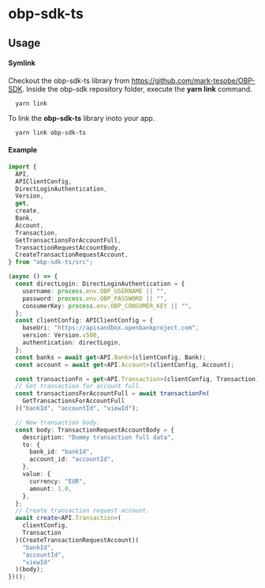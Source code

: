# obp-sdk-ts

## Usage

#### Symlink

Checkout the obp-sdk-ts library from https://github.com/mark-tesobe/OBP-SDK.
Inside the obp-sdk repository folder, execute the **yarn link** command.

```
  yarn link
```

To link the **obp-sdk-ts** library inoto your app.

```
  yarn link obp-sdk-ts
```

#### Example

```typescript
import {
  API,
  APIClientConfig,
  DirectLoginAuthentication,
  Version,
  get,
  create,
  Bank,
  Account,
  Transaction,
  GetTransactionsForAccountFull,
  TransactionRequestAccountBody,
  CreateTransactionRequestAccount,
} from "obp-sdk-ts/src";

(async () => {
  const directLogin: DirectLoginAuthentication = {
    username: process.env.OBP_USERNAME || "",
    password: process.env.OBP_PASSWORD || "",
    consumerKey: process.env.OBP_CONSUMER_KEY || "",
  };
  const clientConfig: APIClientConfig = {
    baseUri: "https://apisandbox.openbankproject.com",
    version: Version.v500,
    authentication: directLogin,
  };
  const banks = await get<API.Bank>(clientConfig, Bank);
  const account = await get<API.Account>(clientConfig, Account);

  const transactionFn = get<API.Transaction>(clientConfig, Transaction);
  // Get transaction for account full.
  const transactionsForAccountFull = await transactionFn(
    GetTransactionsForAccountFull
  )("bankId", "accountId", "viewId");

  // New transaction body.
  const body: TransactionRequestAccountBody = {
    description: "Dummy transaction full data",
    to: {
      bank_id: "bankId",
      account_id: "accountId",
    },
    value: {
      currency: "EUR",
      amount: 1.0,
    },
  };
  // Create transaction request account.
  await create<API.Transaction>(
    clientConfig,
    Transaction
  )(CreateTransactionRequestAccount)(
    "bankId",
    "accountId",
    "viewId"
  )(body);
})();
```
